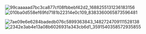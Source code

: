 ![99caaaaad7bc3ca877cf08fbbebf42d2_1688255131236183156](https://github.com/user-attachments/assets/5af39d58-437d-46e8-9308-0920d0437875)
![010ba0d558ef69fd7181b22314e0c109_8383360065873596481](https://github.com/user-attachments/assets/fc192197-7e70-4855-b243-62cb6753bf8b)

![7ae09e6e6284badedb076c5899363843_1482724709111528138](https://github.com/user-attachments/assets/fa2402c1-b632-4ded-81f6-8e8b09ccc07c)
![2342e3ab4e13a08b6026931a343cb6d1_3591540358572935855](https://github.com/user-attachments/assets/bf145519-e377-41be-8034-930f49319541)
